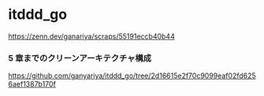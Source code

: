 # itddd_go

https://zenn.dev/ganariya/scraps/55191eccb40b44

### 5 章までのクリーンアーキテクチャ構成

https://github.com/ganyariya/itddd_go/tree/2d16615e2f70c9099eaf02fd6256aef1387b170f
